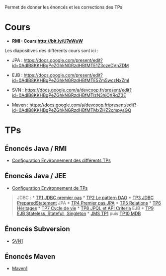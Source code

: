 Permet de donner les énoncés et les corrections des TPs

# Cours #

  * **RMI : Cours http://bit.ly/U7eWuW**

Les diapositives des différents cours sont ici :

  * JPA  : https://docs.google.com/present/edit?id=0AdIB8KKHBgPeZGhkNGRzdHBfMTE1Z3ozeDVnZDM


  * EJB  : https://docs.google.com/present/edit?id=0AdIB8KKHBgPeZGhkNGRzdHBfMTE5Zm5wczNxZmI

  * SVN  : https://docs.google.com/a/devcoop.fr/present/edit?id=0AdIB8KKHBgPeZGhkNGRzdHBfMTIzN3hjOXRqZ3E

  * Maven  : https://docs.google.com/a/devcoop.fr/present/edit?id=0AdIB8KKHBgPeZGhkNGRzdHBfMTMxZHZ2cmpyaGQ

# TPs #

## Énoncés Java / RMI ##

  * [Configuration Environnement des différents TPs](http://code.google.com/p/tpsoflfo/wiki/DistribPreRequis)

## Énoncés Java / JEE ##

  * [Configuration Environnement de TPs](http://code.google.com/p/tpsoflfo/wiki/TP0ConfigurationEnvironnement)
> JDBC :
    * [TP1 JDBC premier pas](http://code.google.com/p/tpsoflfo/wiki/TP1)
    * [TP2 Le pattern DAO](http://code.google.com/p/tpsoflfo/wiki/TP2)
    * [TP3 JDBC PreparedStatement](http://code.google.com/p/tpsoflfo/wiki/TP3)
> JPA
    * [TP4 Premier pas JPA](http://code.google.com/p/tpsoflfo/wiki/TP4)
    * [TP5 Relations](http://code.google.com/p/tpsoflfo/wiki/TP5)
    * [TP6 Héritages](http://code.google.com/p/tpsoflfo/wiki/TP6)
    * [TP7 Cycle de vie](http://code.google.com/p/tpsoflfo/wiki/TP7)
    * [TP8 JPQL et API Criteria](http://code.google.com/p/tpsoflfo/wiki/TP8)
> EJB
    * [TP9 EJB Stateless, Statefull, Singleton](http://code.google.com/p/tpsoflfo/wiki/TP9)
    * [JMS TP1](http://code.google.com/p/tpsoflfo/wiki/JMS_TP1) puis [TP10 MDB](http://code.google.com/p/tpsoflfo/wiki/TP10)

## Énoncés Subversion ##

  * [SVN1](http://code.google.com/p/tpsoflfo/wiki/SVN1)

## Énoncés Maven ##

  * [Maven1](http://code.google.com/p/tpsoflfo/wiki/Maven1)